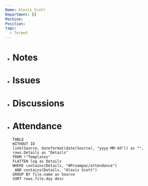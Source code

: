 ```yaml
---
Name: Alexis Scott
Department: []
Machine: 
Position: 
tags:
  - Termed
---
```


- # Notes
- # Issues
- # Discussions
- # Attendance
  
  ```dataview
  TABLE
  WITHOUT ID
  link(Source, dateformat(date(Source), "yyyy-MM-dd")) as "",
  rows.Details as "Details"
  FROM !"Templates"
  FLATTEN log as Details
  WHERE contains(Details, "#Proampac/attendance")
   AND contains(Details, "Alexis Scott")
  GROUP BY file.name as Source
  SORT rows.file.day desc
  ```